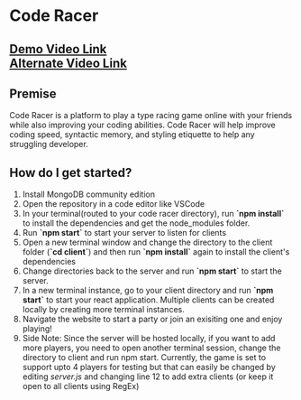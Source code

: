 # Code Racer

<a href="https://youtu.be/EBrdpG-kdWU">Demo Video Link</a> </br>
<a href="https://drive.google.com/file/d/1ZwUMgdlnb-sBGRBUsvwkOcfIiWwAWZLm/view?usp=sharing">Alternate Video Link</a>
---

## Premise
Code Racer is a platform to play a type racing game online with your friends while also improving your coding abilities. Code Racer will help improve coding speed, syntactic memory, and styling etiquette to help any struggling developer.

## How do I get started?
<ol>
<li> Install MongoDB community edition
<li> Open the repository in a code editor like VSCode
<li> In your terminal(routed to your code racer directory), run <b>`npm install`</b> to install the dependencies and get the node_modules folder.
<li> Run <b>`npm start`</b> to start your server to listen for clients
<li> Open a new terminal window and change the directory to the client folder (<b>`cd client`</b>) and then run <b>`npm install`</b> again to install the client's dependencies
<li> Change directories back to the server and run <b>`npm start`</b> to start the server.
<li> In a new terminal instance, go to your client directory and run <b>`npm start`</b> to start your react application. Multiple clients can be created locally by creating more terminal instances.
<li> Navigate the website to start a party or join an exisiting one and enjoy playing!
<li>Side Note: Since the server will be hosted locally, if you want to add more players, you need to open another terminal session, change the directory to client and run npm start. Currently, the game is set to support upto 4 players for testing but that can easily be changed by editing <i>server.js</i> and changing line 12 to add extra clients (or keep it open to all clients using RegEx)
</ol>